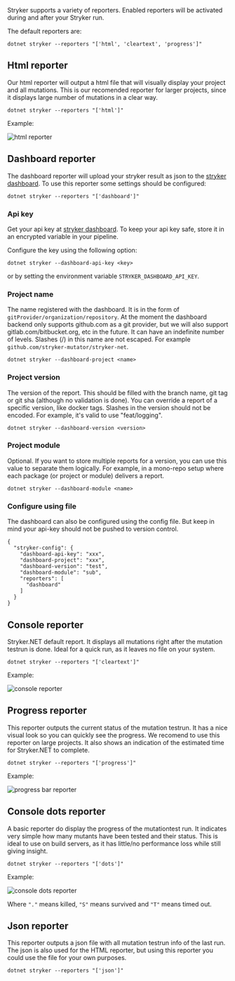 Stryker supports a variety of reporters. Enabled reporters will be activated during and after your Stryker run. 

The default reporters are:

```
dotnet stryker --reporters "['html', 'cleartext', 'progress']"
```

## Html reporter
Our html reporter will output a html file that will visually display your project and all mutations. This is our recomended reporter for larger projects, since it displays large number of mutations in a clear way. 

```
dotnet stryker --reporters "['html']"
```

Example:

![html reporter](./images/html-report-net.png)

## Dashboard reporter
The dashboard reporter will upload your stryker result as json to the [stryker dashboard](https://dashboard.stryker-mutator.io/). To use this reporter some settings should be configured:

```
dotnet stryker --reporters "['dashboard']"
```

### Api key
Get your api key at [stryker dashboard](https://dashboard.stryker-mutator.io/). To keep your api key safe, store it in an encrypted variable in your pipeline.

Configure the key using the following option:

```
dotnet stryker --dashboard-api-key <key>
```

or by setting the environment variable `STRYKER_DASHBOARD_API_KEY`.


### Project name
The name registered with the dashboard. It is in the form of `gitProvider/organization/repository`. At the moment the dashboard backend only supports github.com as a git provider, but we will also support gitlab.com/bitbucket.org, etc in the future. It can have an indefinite number of levels. Slashes (/) in this name are not escaped. For example `github.com/stryker-mutator/stryker-net`.

```
dotnet stryker --dashboard-project <name>
```

### Project version
The version of the report. This should be filled with the branch name, git tag or git sha (although no validation is done). You can override a report of a specific version, like docker tags. Slashes in the version should not be encoded. For example, it's valid to use "feat/logging".

```
dotnet stryker --dashboard-version <version>
```

### Project module
Optional. If you want to store multiple reports for a version, you can use this value to separate them logically. For example, in a mono-repo setup where each package (or project or module) delivers a report.

```
dotnet stryker --dashboard-module <name>
```

### Configure using file
The dashboard can also be configured using the config file. But keep in mind your api-key should not be pushed to version control. 
```
{
  "stryker-config": {
    "dashboard-api-key": "xxx",
    "dashboard-project": "xxx",
    "dashboard-version": "test",
    "dashboard-module": "sub",
    "reporters": [
      "dashboard"
    ]
  }
}
```

## Console reporter
Stryker.NET default report. It displays all mutations right after the mutation testrun is done. Ideal for a quick run, as it leaves no file on your system.

```
dotnet stryker --reporters "['cleartext']"
```

Example:


![console reporter](./images/console-reporter-net.png)


## Progress reporter
This reporter outputs the current status of the mutation testrun. It has a nice visual look so you can quickly see the progress. We recomend to use this reporter on large projects. It also shows an indication of the estimated time for Stryker.NET to complete.

```
dotnet stryker --reporters "['progress']"
```
Example:


![progress bar reporter](./images/progress-bar-net.png)

## Console dots reporter
A basic reporter do display the progress of the mutationtest run. It indicates very simple how many mutants have been tested and their status. This is ideal to use on build servers, as it has little/no performance loss while still giving insight.

```
dotnet stryker --reporters "['dots']"
```
Example:


![console dots reporter](./images/console-dots-reporter-net.png)

Where `"."` means killed, `"S"` means survived and `"T"` means timed out.

## Json reporter
This reporter outputs a json file with all mutation testrun info of the last run. The json is also used for the HTML reporter, but using this reporter you could use the file for your own purposes.

```
dotnet stryker --reporters "['json']"
```
